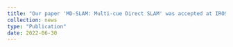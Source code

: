 ```yaml
---
title: "Our paper 'MD-SLAM: Multi-cue Direct SLAM' was accepted at IROS 2022!"
collection: news
type: "Publication"
date: 2022-06-30
---
```

